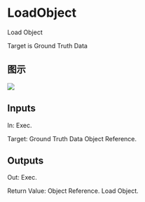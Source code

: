 # LoadObject

Load Object

Target is Ground Truth Data

## 图示

![]($-20221218-18095251.png)

## Inputs

In: Exec.

Target: Ground Truth Data Object Reference.  

## Outputs

Out: Exec.

Return Value: Object Reference. Load Object.


